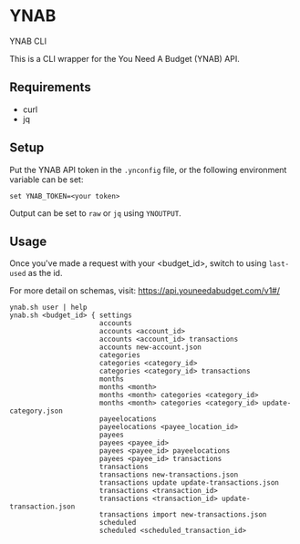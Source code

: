 # YNAB
YNAB CLI

This is a CLI wrapper for the You Need A Budget (YNAB) API.

## Requirements
- curl
- jq

## Setup

Put the YNAB API token in the `.ynconfig` file, or the following environment variable can be set:
```
set YNAB_TOKEN=<your token>
```

Output can be set to `raw` or `jq` using `YNOUTPUT`.

## Usage

Once you've made a request with your <budget_id>, switch to using `last-used` as the id.

For more detail on schemas, visit: https://api.youneedabudget.com/v1#/

```
ynab.sh user | help
ynab.sh <budget_id> { settings
                      accounts
                      accounts <account_id>
                      accounts <account_id> transactions
                      accounts new-account.json
                      categories
                      categories <category_id>
                      categories <category_id> transactions
                      months
                      months <month>
                      months <month> categories <category_id>
                      months <month> categories <category_id> update-category.json
                      payeelocations
                      payeelocations <payee_location_id>
                      payees
                      payees <payee_id>
                      payees <payee_id> payeelocations
                      payees <payee_id> transactions
                      transactions
                      transactions new-transactions.json
                      transactions update update-transactions.json
                      transactions <transaction_id>
                      transactions <transaction_id> update-transaction.json
                      transactions import new-transactions.json
                      scheduled
                      scheduled <scheduled_transaction_id>
```